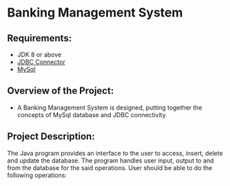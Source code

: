 # Banking Management System 
## Requirements:
- JDK 8 or above
- <a href="https://dev.mysql.com/downloads/connector/j/">JDBC Connector</a>
- <a href="https://dev.mysql.com/downloads/mysql/">MySql</a>
## Overview of the Project: 
- A Banking Management System is designed, putting together the concepts of MySql database and JDBC connectivity.

## Project Description:

The Java program provides an interface to the user to access, insert, delete and update the database. The program handles user input, output to and from the database for the said operations. User should be able to do the following operations:

